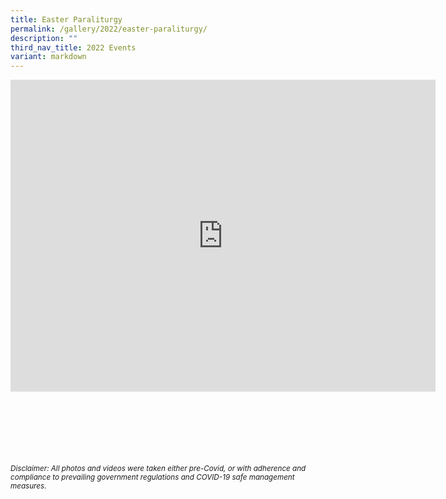 ```yaml
---
title: Easter Paraliturgy
permalink: /gallery/2022/easter-paraliturgy/
description: ""
third_nav_title: 2022 Events
variant: markdown
---
```

<iframe allowfullscreen="true" height="499" width="680" frameborder="0" src="https://docs.google.com/presentation/d/e/2PACX-1vS9TrPkfDhIut9d1izPraC-LJbXYAbci7LrK_a_1tnYtb5ZODVQCG9YZH9lG3oRirrQDcwfzUkoR7h1/embed?start=true&amp;loop=true&amp;delayms=3000"></iframe>


<br><br><br><br><br><br>
<sup>_Disclaimer: All photos and videos were taken either pre-Covid, or with adherence and compliance to prevailing government regulations and COVID-19 safe management measures._</sup>